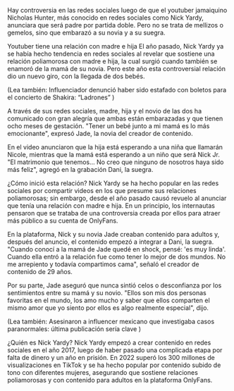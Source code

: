 Hay controversia en las redes sociales luego de que el youtuber jamaiquino Nicholas Hunter, más conocido en redes sociales como Nick Yardy, anunciara que será padre por partida doble. Pero no se trata de mellizos o gemelos, sino que embarazó a su novia y a su suegra.

Youtuber tiene una relación con madre e hija
El año pasado, Nick Yardy ya se había hecho tendencia en redes sociales al revelar que sostiene una relación poliamorosa con madre e hija, la cual surgió cuando también se enamoró de la mamá de su novia. Pero este año esta controversial relación dio un nuevo giro, con la llegada de dos bebés.

(Lea también: Influenciador denunció haber sido estafado con boletos para el concierto de Shakira: “Ladrones” )

A través de sus redes sociales, madre, hija y el novio de las dos ha comunicado con gran alegría que ambas están embarazadas y que tienen ocho meses de gestación. "Tener un bebé junto a mi mamá es lo más emocionante", expresó Jade, la novia del creador de contenido.

En el video anunciaron que la hija está esperando a una niña que llamarán Nicole, mientras que la mamá está esperando a un niño que será Nick Jr. "El matrimonio que tenemos... No creo que ninguno de nosotros haya sido más feliz", agregó en la grabación Dani, la suegra.

¿Cómo inició esta relación?
Nick Yardy se ha hecho popular en las redes sociales por compartir videos en los que presume sus relaciones poliamorosas; sin embargo, desde el año pasado causó revuelo al anunciar que tenía una relación con madre e hija. En un principio, los internautas pensaron que se trataba de una controversia creada por ellos para atraer más público a su cuenta de OnlyFans.

En la plataforma, Nick y su novia Jade creaban contenido para adultos y, después del anuncio, el contenido empezó a integrar a Dani, la suegra. "Cuando conocí a la mamá de Jade quedé en shock, pensé: 'es muy linda'. Cuando ella entró a la relación fue como tener lo mejor de dos mundos. No me arrepiento y todavía compartimos cama", señaló el creador de contenido de 29 años.

Por su parte, Jade aseguró que nunca sintió celos o desconfianza por los sentimientos entre su mamá y su novio. "Ellos son mis dos personas favoritas en el mundo, los amo mucho y saber que ellos comparten el mismo amor que yo siento por ellos es algo realmente especial", dijo.

(Lea también: Asesinaron a influencer mexicano que investigaba casos paranormales: última publicación sería clave )

¿Quién es Nick Yardy?
Nick Yardy empezó a crear contenido en redes sociales en el año 2017, luego de haber pasado una complicada etapa por falta de dinero y un año en prisión. En 2022 superó los 300 millones de visualizaciones en TikTok y se ha hecho popular por contenido subido de tono con diferentes mujeres, asegurando que sostiene relaciones poliamorosas y con contenido para adultos en la plataforma OnlyFans.

